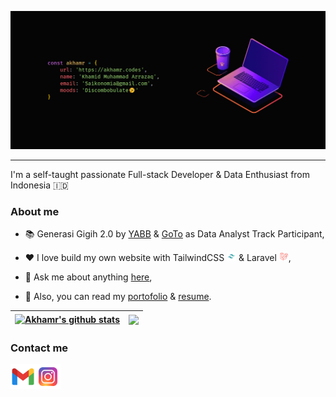 <p align="center"><a href="https://akhamr.codes"><img src="./banner.gif" /></a></p>

<hr />

I'm a self-taught passionate Full-stack Developer & Data Enthusiast from Indonesia 🇮🇩

### About me

- 📚 Generasi Gigih 2.0 by [YABB](https://www.anakbangsabisa.org/) & [GoTo](https://www.gotocompany.com/) as Data Analyst Track Participant,

- ❤️ I love build my own website with TailwindCSS <img height="15" src="https://raw.githubusercontent.com/github/explore/80688e429a7d4ef2fca1e82350fe8e3517d3494d/topics/tailwind/tailwind.png"> & Laravel <img height="15" src="https://raw.githubusercontent.com/github/explore/80688e429a7d4ef2fca1e82350fe8e3517d3494d/topics/laravel/laravel.png">,

- 💬 Ask me about anything [here](https://github.com/akhamr/akhamr/issues),

- 📜 Also, you can read my [portofolio](https://akhamr.codes) & [resume](.).

| <a href="https://github.com/anuraghazra/github-readme-stats"><img align="center" src="https://github-readme-stats.vercel.app/api?username=akhamr&show_icons=true&include_all_commits=true&theme=onedark&hide=contribs" alt="Akhamr's github stats" /></a> | <a href="https://github.com/anuraghazra/github-readme-stats"><img align="center" src="https://github-readme-stats.vercel.app/api/top-langs/?username=akhamr&layout=compact&theme=onedark" /></a> |
| - | - |

### Contact me

<a href="https://mail.google.com/mail/?view=cm&fs=1&to=saikonomia@gmail.com">
  <img align="left" alt="Khamid Arrazaq | Gmail" width="40px" src="./gmail.svg" />
</a>
<a href="https://instagram.com/akhamr_">
  <img align="left" alt="Anurag Hazra | Twitter" width="40px" src="./instagram.svg" />
</a>
